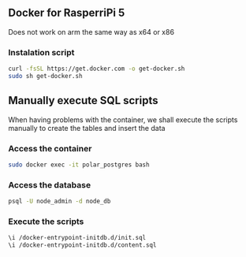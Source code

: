 ## Docker for RasperriPi 5

Does not work on arm the same way as x64 or x86

### Instalation script
```bash
curl -fsSL https://get.docker.com -o get-docker.sh
sudo sh get-docker.sh
```

## Manually execute SQL scripts

When having problems with the container, we shall execute the scripts manually to create the tables and insert the data

### Access the container
```bash
sudo docker exec -it polar_postgres bash
```

### Access the database
```bash
psql -U node_admin -d node_db
```

### Execute the scripts
```bash
\i /docker-entrypoint-initdb.d/init.sql
\i /docker-entrypoint-initdb.d/content.sql
```